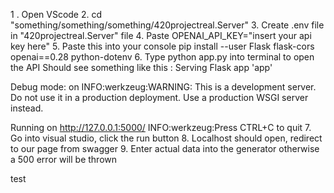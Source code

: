 1
. Open VScode
2. cd "something/something/something/420projectreal.Server"
3. Create .env file in "420projectreal.Server" file 
4. Paste OPENAI_API_KEY="insert your api key here"
5. Paste this into your console  pip install --user Flask flask-cors openai==0.28 python-dotenv
6. Type python app.py into terminal to open the API 
Should see something like this : 
 Serving Flask app 'app'
 
Debug mode: on
INFO:werkzeug:WARNING: This is a development server. Do not use it in a production deployment. Use a production WSGI server instead.
 
Running on http://127.0.0.1:5000/
INFO:werkzeug:Press CTRL+C to quit
7. Go into visual studio, click the run button
8. Localhost should open, redirect to our page from swagger
9. Enter actual data into the generator otherwise a 500 error will be thrown
 
test
